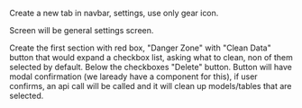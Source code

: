 Create a new tab in navbar, settings, use only gear icon.

Screen will be general settings screen.

Create the first section with red box, "Danger Zone" with "Clean Data" button that would expand a checkbox list, asking what to clean, non of them selected by default. Below the checkboxes "Delete" button. Button will have modal confirmation (we laready have a component for this), if user confirms, an api call will be called and it will clean up models/tables that are selected.
